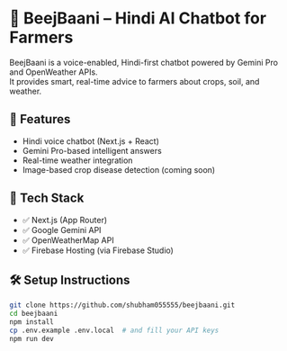 # 🌾 BeejBaani – Hindi AI Chatbot for Farmers

BeejBaani is a voice-enabled, Hindi-first chatbot powered by Gemini Pro and OpenWeather APIs.  
It provides smart, real-time advice to farmers about crops, soil, and weather.

## 🚀 Features

- Hindi voice chatbot (Next.js + React)
- Gemini Pro-based intelligent answers
- Real-time weather integration
- Image-based crop disease detection (coming soon)

## 🧠 Tech Stack

- ✅ Next.js (App Router)
- ✅ Google Gemini API
- ✅ OpenWeatherMap API
- ✅ Firebase Hosting (via Firebase Studio)

## 🛠 Setup Instructions

```bash
git clone https://github.com/shubham055555/beejbaani.git
cd beejbaani
npm install
cp .env.example .env.local  # and fill your API keys
npm run dev
